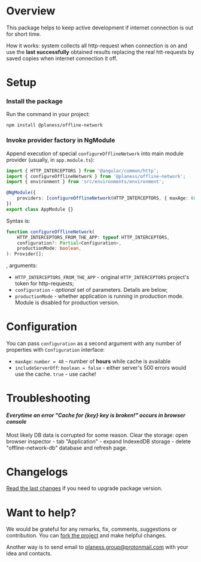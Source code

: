 # Overview

This package helps to keep active development if internet connection is out for short time.

How it works: system collects all http-request when connection is on and use the
**last successfully** obtained results replacing the real htt-requests by saved copies when
internet connection it off.

# Setup

### Install the package

Run the command in your project:

```shell
npm install @planess/offline-network
```

### Invoke provider factory in NgModule

Append execution of special `configureOfflineNetwork` into main module provider (usually,
in `app.module.ts`):

```typescript
import { HTTP_INTERCEPTORS } from '@angular/common/http';
import { configureOfflineNetwork } from '@planess/offline-network';
import { environment } from 'src/environments/environment';

@NgModule({
	providers: [configureOfflineNetwork(HTTP_INTERCEPTORS, { maxAge: 60 }, environment.production)],
})
export class AppModule {}
```

Syntax is:

```typescript
function configureOfflineNetwork(
	HTTP_INTERCEPTORS_FROM_THE_APP: typeof HTTP_INTERCEPTORS,
	configuration?: Partial<Configuration>,
	productionMode: boolean,
): Provider[];
```

, arguments:

- `HTTP_INTERCEPTORS_FROM_THE_APP` - original `HTTP_INTERCEPTORS` project's token for http-requests;
- `configuration` - _optional_ set of parameters. Details are below;
- `productionMode` - whether application is running in production mode. Module is disabled for
  production version.

# Configuration

You can pass `configuration` as a second argument with any number of properties with `Configuration`
interface:

- `maxAge`: `number = 48` - number of **hours** while cache is available
- `includeServerOff`: `boolean = false` - either server's 500 errors would use the cache. `true` -
  use cache!

# Troubleshooting

#### _Everytime an error "Cache for {key} key is broken!" occurs in browser console_

Most likely DB data is corrupted for some reason.
Clear the storage: open browser inspector - tab "Application" - expand IndexedDB storage - delete
"offline-network-db" database and refresh page.

# Changelogs

[Read the last changes](./CHANGELOG.md) if you need to upgrade package version.

# Want to help?

We would be grateful for any remarks, fix, comments, suggestions or contribution. You
can [fork the project](https://github.com/planess/offline-network-angular) and make helpful changes.

Another way is to send email to [planess.group@protonmail.com](mailto:planess.group@protonmail.com)
with your idea and contacts.
